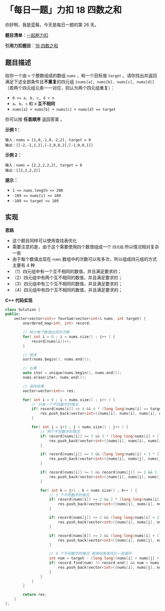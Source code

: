 # 「每日一题」力扣 18 四数之和

你好啊，我是蓝莓，今天是每日一题的第 26 天。

**题目清单**：[一起刷力扣](https://blueberry-universe.cn/lc/index.html)

**引用力扣题目**：[18 四数之和](https://leetcode.cn/problems/4sum/description/)





## 题目描述

给你一个由 `n` 个整数组成的数组 `nums` ，和一个目标值 `target` 。请你找出并返回满足下述全部条件且**不重复**的四元组 `[nums[a], nums[b], nums[c], nums[d]]` （若两个四元组元素一一对应，则认为两个四元组重复）：

- `0 <= a, b, c, d < n`
- `a`、`b`、`c` 和 `d` **互不相同**
- `nums[a] + nums[b] + nums[c] + nums[d] == target`

你可以按 **任意顺序** 返回答案 。

 

**示例 1：**

```
输入：nums = [1,0,-1,0,-2,2], target = 0
输出：[[-2,-1,1,2],[-2,0,0,2],[-1,0,0,1]]
```

**示例 2：**

```
输入：nums = [2,2,2,2,2], target = 8
输出：[[2,2,2,2]]
```

 

**提示：**

- `1 <= nums.length <= 200`
- `-109 <= nums[i] <= 109`
- `-109 <= target <= 109`





## 实现

**思路**

- 这个题目同样可以使用查找表优化
- 需要注意的是，由于这个需要使用四个数值组成一个 `四元组` 所以情况相对复杂一些
- 由于每个数值出现在 `nums` 数组中的次数可以有多次，所以组成四元组的方式主要有 4 种
- （1）四元组中有一个互不相同的数值，并且满足要求的；
- （2）四元组中有两个互不相同的数值，并且满足要求的；
- （3）四元组中有三个互不相同的数值，并且满足要求的；
- （4）四元组中有四个互不相同的数值，并且满足要求的；





**C++ 代码实现**

```c++
class Solution {
public:
    vector<vector<int>> fourSum(vector<int>& nums, int target) {
        unordered_map<int, int> record;

        // 统计每个数值出现的次数
        for( int i = 0 ; i < nums.size() ; i++ ) {
            record[nums[i]]++;
        }

        // 排序
        sort(nums.begin(), nums.end());

        // 去重
        auto iter = unique(nums.begin(), nums.end());
        nums.erase(iter, nums.end());

        // 保存结果
        vector<vector<int>> res;

        for( int i = 0 ; i < nums.size() ; i++ ) {
            // 只有一个不同数字的情况
            if( record[nums[i]] >= 4 && 4 * (long long)nums[i] == target ) {
                res.push_back(vector<int>({nums[i], nums[i], nums[i], nums[i]}));
            }

            for( int j = i+1 ; j < nums.size() ; j++ ) {
                // 两个不同数字的情况
                if( record[nums[i]] >= 3 && 3 * (long long)nums[i] + (long long)nums[j] == target ) {
                    res.push_back(vector<int>({nums[i], nums[i], nums[i], nums[j]}));
                }

                if( record[nums[j]] >= 3 && (long long)nums[i] + 3 * (long long)nums[j] == target ) {
                    res.push_back(vector<int>({nums[i], nums[j], nums[j], nums[j]}));
                }

                if( record[nums[i]] >= 2 && record[nums[j]] >= 2 && 2 * (long long)nums[i] + 2 * (long long)nums[j] == target ) {
                    res.push_back(vector<int>({nums[i], nums[i], nums[j], nums[j]}));
                }

                for( int k = j+1 ; k < nums.size() ; k++ ) {
                    // 3 个不同数字的情况
                    if( record[nums[i]] >= 2 && 2 * (long long)nums[i] + (long long)nums[j] + (long long)nums[k] == target ) {
                        res.push_back(vector<int>({nums[i], nums[i], nums[j], nums[k]}));
                    }

                    if( record[nums[j]] >= 2 && (long long)nums[i] + 2 * (long long)nums[j] + (long long)nums[k] == target ) {
                        res.push_back(vector<int>({nums[i], nums[j], nums[j], nums[k]}));
                    }

                    if( record[nums[k]] >= 2 && (long long)nums[i] + (long long)nums[j] + 2 * (long long)nums[k] == target ) {
                        res.push_back(vector<int>({nums[i], nums[j], nums[k], nums[k]}));
                    }

                    // 4 个不同数字的情况 使用哈希表优化一层循环
                    int num = target - (long long)(nums[i] + nums[j] + nums[k]);
                    if( record.find(num) != record.end() && num > nums[k] ) {
                        res.push_back(vector<int>({nums[i], nums[j], nums[k], num}));
                    }
                }
            }
        } 

        return res;
    }
};
```















